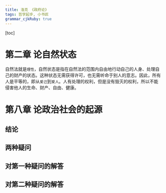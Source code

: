 ```yaml
---
title: 洛克 《政府论》
tags: 哲学起步, 小书匠
grammar_cjkRuby: true
---
```


[toc]

# 第二章 论自然状态
自然法就是`理性`，自然状态是指在自然法的范围内自由地行动自己的人身、处理自己的财产的状态。这种状态无需获得许可，也无需听命于别人的意志。因此，所有人是平等的，即从`爱己`到`爱人`。人有处理的权利，但是没有毁灭的权利，所以不能侵害他人的生命、财产、自由、健康。


# 第八章 论政治社会的起源
## 结论

## 两种疑问

## 对第一种疑问的解答

## 对第二种疑问的解答